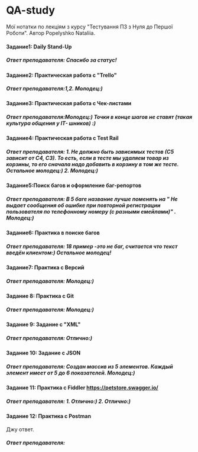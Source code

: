 # QA-study
Мої нотатки по лекціям з курсу "Тестування ПЗ з Нуля до Першої Роботи". Автор Popelyshko Nataliia. 

#### Задание1: Daily Stand-Up
##### Ответ преподавателя: Спасибо за статус!

#### Задание2: Практическая работа с "Trello"
##### Ответ преподавателя:1,2. Молодец:)

#### Задание3: Практическая работа с Чек-листами
##### Ответ преподавателя:Молодец:) Точки в конце шагов не ставят (такая культура общения у IT- шников) :)

#### Задание4: Практическая работа с Test Rail
##### Ответ преподавателя: 1. Не должно быть зависимых тестов (С5 зависит от С4, С3). То есть, если в тесте мы удаляем товар из корзины, то его сначала надо добавить в корзину в том же тесте. Остальное молодец:) 2. Молодец:)

#### Задание5:Поиск багов и оформление баг-репортов
##### Ответ преподавателя: В 5 баге название лучше поменять на " Не выдает сообщения об ошибке  при повторной регистрации пользователя по телефонному номеру (с разными емейлами)" . Молодец:)

#### Задание6: Практика в поиске багов
##### Ответ преподавателя: 18 пример -это не баг,  считается что текст введён клиентом:) Остальное молодец!

#### Задание7: Практика с Версий
##### Ответ преподавателя: Молодец:)

#### Задание 8: Практика с Git 
##### Ответ преподавателя: Молодец:)

#### Задание 9: Задание с "XML"
##### Ответ преподавателя: Отлично:)

#### Задание 10: Задание с JSON
##### Ответ преподавателя: Создан массив из 5 элементов. Каждый элемент имеет от 5 до 6 показателей. Молодец:)

#### Задание 11: Практика с Fiddler https://petstore.swagger.io/
##### Ответ преподавателя: 1. Отлично:) 2. Отлично:)

#### Задание 12: Практика с Postman
Джу ответ.
##### Ответ преподавателя:
